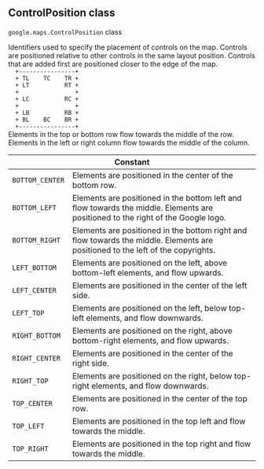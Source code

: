 <h2 id="ControlPosition"> ControlPosition class </h2><p>
<code><span itemprop="path">google.maps</span>.<span itemprop="name">ControlPosition</span></code>
class
</p><p>Identifiers used to specify the placement of controls on the map. Controls are positioned relative to other controls in the same layout position. Controls that are added first are positioned closer to the edge of the map. <code> <br>&nbsp;&nbsp;+----------------+ <br>&nbsp;&nbsp;+&nbsp;TL&nbsp;&nbsp;&nbsp;&nbsp;TC&nbsp;&nbsp;&nbsp;&nbsp;TR + <br>&nbsp;&nbsp;+&nbsp;LT&nbsp;&nbsp;&nbsp;&nbsp;&nbsp;&nbsp;&nbsp;&nbsp;&nbsp;&nbsp;RT + <br>&nbsp;&nbsp;+&nbsp;&nbsp;&nbsp;&nbsp;&nbsp;&nbsp;&nbsp;&nbsp;&nbsp;&nbsp;&nbsp;&nbsp;&nbsp;&nbsp;&nbsp;&nbsp;+ <br>&nbsp;&nbsp;+&nbsp;LC&nbsp;&nbsp;&nbsp;&nbsp;&nbsp;&nbsp;&nbsp;&nbsp;&nbsp;&nbsp;RC + <br>&nbsp;&nbsp;+&nbsp;&nbsp;&nbsp;&nbsp;&nbsp;&nbsp;&nbsp;&nbsp;&nbsp;&nbsp;&nbsp;&nbsp;&nbsp;&nbsp;&nbsp;&nbsp;+ <br>&nbsp;&nbsp;+&nbsp;LB&nbsp;&nbsp;&nbsp;&nbsp;&nbsp;&nbsp;&nbsp;&nbsp;&nbsp;&nbsp;RB + <br>&nbsp;&nbsp;+&nbsp;BL&nbsp;&nbsp;&nbsp;&nbsp;BC&nbsp;&nbsp;&nbsp;&nbsp;BR + <br>&nbsp;&nbsp;+----------------+ <br></code> Elements in the top or bottom row flow towards the middle of the row. Elements in the left or right column flow towards the middle of the column.</p><div class="devsite-table-wrapper"><table class="constants responsive" summary="class ControlPosition - Constants">
<thead>
<tr><th colspan="2">Constant</th>
</tr></thead>
<tbody>
<tr>
<td><code><span>BOTTOM_CENTER</span></code></td>
<td>Elements are positioned in the center of the bottom row.</td>
</tr>
<tr>
<td><code><span>BOTTOM_LEFT</span></code></td>
<td>Elements are positioned in the bottom left and flow towards the middle. Elements are positioned to the right of the Google logo.</td>
</tr>
<tr>
<td><code><span>BOTTOM_RIGHT</span></code></td>
<td>Elements are positioned in the bottom right and flow towards the middle. Elements are positioned to the left of the copyrights.</td>
</tr>
<tr>
<td><code><span>LEFT_BOTTOM</span></code></td>
<td>Elements are positioned on the left, above bottom-left elements, and flow upwards.</td>
</tr>
<tr>
<td><code><span>LEFT_CENTER</span></code></td>
<td>Elements are positioned in the center of the left side.</td>
</tr>
<tr>
<td><code><span>LEFT_TOP</span></code></td>
<td>Elements are positioned on the left, below top-left elements, and flow downwards.</td>
</tr>
<tr>
<td><code><span>RIGHT_BOTTOM</span></code></td>
<td>Elements are positioned on the right, above bottom-right elements, and flow upwards.</td>
</tr>
<tr>
<td><code><span>RIGHT_CENTER</span></code></td>
<td>Elements are positioned in the center of the right side.</td>
</tr>
<tr>
<td><code><span>RIGHT_TOP</span></code></td>
<td>Elements are positioned on the right, below top-right elements, and flow downwards.</td>
</tr>
<tr>
<td><code><span>TOP_CENTER</span></code></td>
<td>Elements are positioned in the center of the top row.</td>
</tr>
<tr>
<td><code><span>TOP_LEFT</span></code></td>
<td>Elements are positioned in the top left and flow towards the middle.</td>
</tr>
<tr>
<td><code><span>TOP_RIGHT</span></code></td>
<td>Elements are positioned in the top right and flow towards the middle.</td>
</tr>
</tbody>
</table></div>